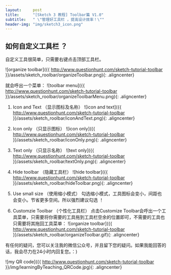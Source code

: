 ```yaml
---
layout:     post
title:      "[Sketch 3 教程] Toolbar篇 V1.0"
subtitle:   " \"管理好工具栏 ，提高设计效率！\""
header-img: "img/sketch3_icon.png"
---
```


## 如何自定义工具栏 ？

自定义工具很简单，只需要右键点击顶部工具栏。

![organize toolbar]({{ http://www.questionhunt.com/sketch-tutorial-toolbar }}/assets/sketch_roolbar/organizeToolbar.png){: .aligncenter}

就会呼出一个菜单：
![toolbar menu]({{ http://www.questionhunt.com/sketch-tutorial-toolbar }}/assets/sketch_roolbar/organizeToolbarMenu.png){: .aligncenter}

1. Icon and Text （显示图标及名称）
![icon and text]({{ http://www.questionhunt.com/sketch-tutorial-toolbar }}/assets/sketch_roolbar/iconAndText.png){: .aligncenter}

2. Icon only （只显示图标）
![icon only]({{ http://www.questionhunt.com/sketch-tutorial-toolbar }}/assets/sketch_roolbar/iconOnly.png){: .aligncenter}

3. Text only （只显示名称）
![text only]({{ http://www.questionhunt.com/sketch-tutorial-toolbar }}/assets/sketch_roolbar/textOnly.png){: .aligncenter}

4. Hide toolbar （隐藏工具栏）
![hide toolbar]({{ http://www.questionhunt.com/sketch-tutorial-toolbar }}/assets/sketch_roolbar/hideToolbar.png){: .aligncenter}

5. Use small size （使用缩小模式）
	勾选缩小模式，工具图标会变小，间距也会变小。节省更多空间。所以强烈建议勾选 ！

6. Customzie Toolbar （个性化工具栏）
	点击Customize Toolbar会呼出一个工具菜单，只需要将你需要的工具拖到工具栏空余的位置即可，不需要的工具也只需要将其拖回工具菜单：
	![organize toolbar]({{ http://www.questionhunt.com/sketch-tutorial-toolbar }}/assets/sketch_roolbar/organizeToolbar.gif){: .aligncenter}


有任何的疑问，您可以关注我的微信公众号，并且留下您的疑问。如果我能回答的话，我会尽力在24小时内回复您。：)

![my QR code]({{ http://www.questionhunt.com/sketch-tutorial-toolbar }}/img/learningByTeaching_QRCode.jpg){: .aligncenter}
